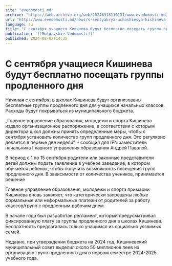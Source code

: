 ```yaml
---
site: "evedomosti.md"
archive: "https://web.archive.org/web/20240918110131/www.evedomosti.md/news/s-sentyabrya-uchashiesya-kishineva-budut-besplatno-poseshat"
url: "http://www.evedomosti.md/news/s-sentyabrya-uchashiesya-kishineva-budut-besplatno-poseshat"
language: ru
title: "С сентября учащиеся Кишинева будут бесплатно посещать группы продленного дня"
publication: '[[Moldavskie Vedomosti]]'
published: 2024-08-02T14:35
---
```


# С сентября учащиеся Кишинева будут бесплатно посещать группы продленного дня

Начиная с сентября, в школах Кишинева будут организованы бесплатные группы продленного дня для учащихся начальных классов. Расходы будут покрываться из муниципального бюджета.

„Главное управление образования, молодежи и спорта Кишинева издало организационное распоряжение, в соответствии с которым директора школ должны принять определенные меры, чтобы с сентября установить количество групп продленного дня. Это регулярно делается в первые две недели”, - сообщил для IPN заместитель начальника Главного управления образования Андрей Павалой.

В период с 1 по 15 сентября родители или законные представители детей должны подать заявление в учебное заведение, в котором обучается ребенок, чтобы получить возможность посещения групп продленного дня. В зависимости от количества учеников, принимается решение

Главное управление образования, молодежи и спорта примэрии Кишинева вновь заявляет, что категорически запрещены любые формальные или неформальные платежи от родителей за работу классов/групп с продленным рабочим днем.

В начале года был разработан регламент, который предусматривал фиксированную плату за группы продленного дня в школах Кишинева. Бесплатность предлагалась только учащимся из социально уязвимых семей.

Недавно, при утверждении бюджета на 2024 год, Кишиневский муниципальный совет выделил около 50 миллионов леев на организацию групп продленного дня в первом семестре 2024-2025 учебного года.